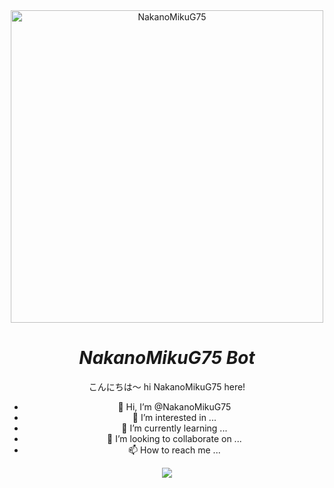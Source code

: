 <div align="center">
<img src="https://user-images.githubusercontent.com/1303154/88677602-1635ba80-d120-11ea-84d8-d263ba5fc3c0.gif" alt="NakanoMikuG75" width="500" />

# _**NakanoMikuG75 Bot**_

こんにちは〜 hi
NakanoMikuG75 here!

- 👋 Hi, I’m @NakanoMikuG75
- 👀 I’m interested in ...
- 🌱 I’m currently learning ...
- 💞️ I’m looking to collaborate on ...
- 📫 How to reach me ...

<!---
NakanoMikuG75/NakanoMikuG75 is a ✨ special ✨ repository because its `README.md` (this file) appears on your GitHub profile.
You can click the Preview link to take a look at your changes.
--->

<p align="center">

  <a href="https://app.fossa.com/projects/git%2Bgithub.com%2FNakanoMikuG75%2FBocchiBot?ref=badge_large"><img src="https://app.fossa.com/api/projects/git%2Bgithub.com%2FNakanoMikuG75%2FBocchiBot.svg?type=large" />
